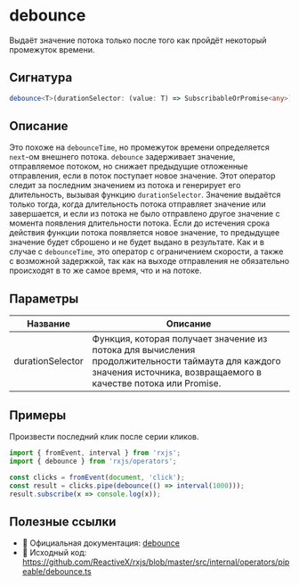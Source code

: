 # debounce

Выдаёт значение потока только после того как пройдёт некоторый промежуток времени.

## Сигнатура

```typescript
debounce<T>(durationSelector: (value: T) => SubscribableOrPromise<any>): MonoTypeOperatorFunction<T>
```

## Описание

Это похоже на `debounceTime`, но промежуток времени определяется `next`-ом внешнего потока.
`debounce` задерживает значение, отправляемое потоком, но снижает предыдущие отложенные отправления, если в поток поступает новое значение. Этот оператор следит за последним значением из потока и генерирует его длительность, вызывая функцию `durationSelector`. Значение выдаётся только тогда, когда длительность потока отправляет значение или завершается, и если из потока не было отправлено другое значение с момента появления длительности потока. Если до истечения срока действия функции потока появляется новое значение, то предыдущее значение будет сброшено и не будет выдано в результате.
Как и в случае с `debounceTime`, это оператор с ограничением скорости, а также с возможной задержкой, так как на выходе отправления не обязательно происходят в то же самое время, что и на потоке.

## Параметры

| Название | Описание |
|-|-|
| durationSelector | Функция, которая получает значение из потока для вычисления продолжительности таймаута для каждого значения источника, возвращаемого в качестве потока или Promise. |

## Примеры

Произвести последний клик после серии кликов.

```typescript
import { fromEvent, interval } from 'rxjs';
import { debounce } from 'rxjs/operators';

const clicks = fromEvent(document, 'click');
const result = clicks.pipe(debounce(() => interval(1000)));
result.subscribe(x => console.log(x));
```

## Полезные ссылки

- 📰 Официальная документация: [debounce](https://rxjs.dev/api/operators/debounce)
- 📁 Исходный код: https://github.com/ReactiveX/rxjs/blob/master/src/internal/operators/pipeable/debounce.ts
